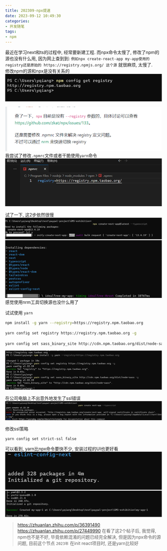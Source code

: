 ```yaml
---
title: 202309-npx提速
date: 2023-09-12 10:49:30
categories:
- 开发随笔
tags: 
- npm
---
```


最近在学习next和ts的过程中, 经常要新建工程. 而npx命令太慢了, 修改了npm的源也没有什么用, 因为网上查到到: `例如npx create-react-app my-app使用的registry还是原始的 https://registry.npmjs.org/ 这个源` 就很麻烦, 太慢了.  
修改npm的源和npx是没有关系的
![pic](202309-npx提速/003.png)

![pic](202309-npx提速/001.png)
我尝试了修改`.npmrc`文件或者干脆使用`yarn`命令
![pic](202309-npx提速/002.png)

试了一下, 这2步依然很慢
![pic](202309-npx提速/004.png)
![pic](202309-npx提速/005.png)  
感觉使用nrm工具切换源也没什么用了

 试试使用 `yarn`
 ```bash
 npm install -g yarn --registry=https://registry.npm.taobao.org

yarn config set registry https://registry.npm.taobao.org -g

yarn config set sass_binary_site http://cdn.npm.taobao.org/dist/node-sass -g
 ```
 ![pic](202309-npx提速/006.png) 

 在公司电脑上不出意外地发生了ssl错误
 ![pic](202309-npx提速/007.png) 

修改ssl策略
```bash
yarn config set strict-ssl false
```
可以看到, yarn比npx命令要快不少, 安装过程的UI也更好看
 ![pic](202309-npx提速/008.png) 
 ![pic](202309-npx提速/009.png)

 >https://zhuanlan.zhihu.com/p/36391490
 >https://zhuanlan.zhihu.com/p/27449990
 在看了这2个帖子后, 我觉得, npm也不是不好, 毕竟依赖混淆的问题已经完全解决, 但是因为npx命令的源问题, 目前这个节点 `2023年` 在init react项目时, 还是yarn比较好
